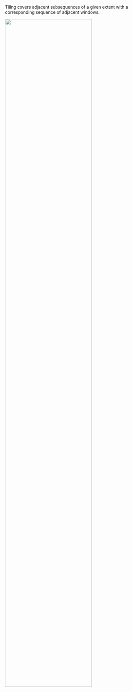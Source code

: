 Tiling covers adjacent subsequences of a given extent 
with a corresponding sequence of adjacent windows.

<img src="https://github.com/JeffreySarnoff/WindowedFunctions.jl/assets/1682118/ace2ba08-0b04-4e61-93e8-8a663a908e73" width=75% height=75%>

